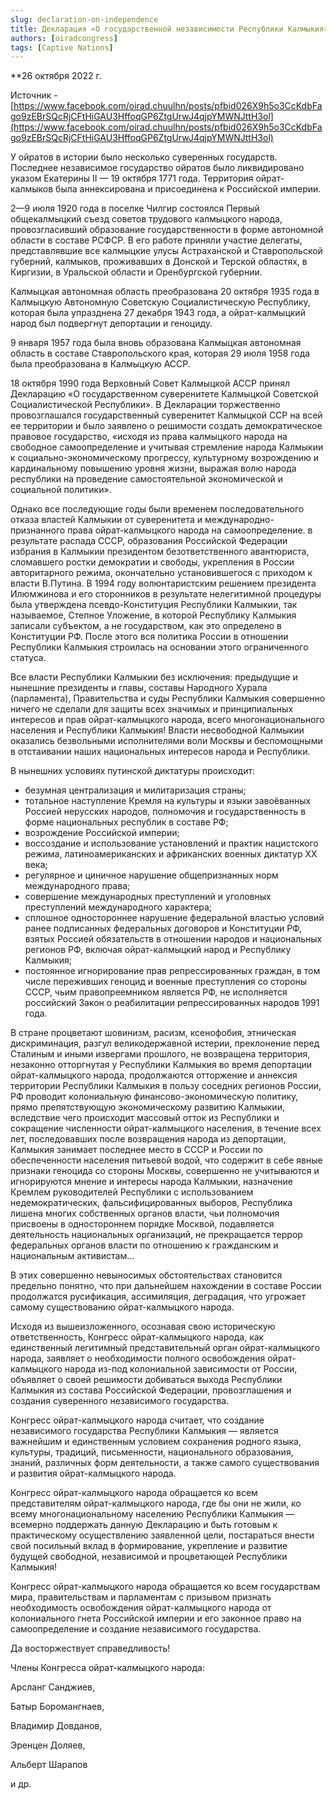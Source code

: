 ```yaml
---
slug: declaration-on-independence
title: Декларация «О государственной независимости Республики Калмыкия»
authors: [oiradcongress]
tags: [Captive Nations]
---
```


<head>
  <title>Независимая Калмыкия - Декларация «О государственной независимости Республики Калмыкия»</title>
  <meta
    name="twitter:card"
    content="summary_large_image"
  />
  <meta
    name="description"
    content="Конгресс ойрат-калмыцкого народа обращается ко всем представителям ойрат-калмыцкого народа, где бы они не жили, ко всему многонациональному населению Республики Калмыкия — всемерно поддержать данную Декларацию и быть готовым к практическому осуществлению заявленной цели, постараться внести свой посильный вклад в формирование, укрепление и развитие будущей свободной, независимой и процветающей Республики Калмыкия!"
    key="desc"
  />
  <meta property="og:title" content="Декларация «О государственной независимости Республики Калмыкия»" />
  <meta
    property="og:description"
    content="Конгресс ойрат-калмыцкого народа обращается ко всем представителям ойрат-калмыцкого народа, где бы они не жили, ко всему многонациональному населению Республики Калмыкия — всемерно поддержать данную Декларацию и быть готовым к практическому осуществлению заявленной цели, постараться внести свой посильный вклад в формирование, укрепление и развитие будущей свободной, независимой и процветающей Республики Калмыкия!"
  />
  <meta property="og:type" content="article" />
  <meta property="og:url" content="https://docs.freekalmykia.org/ru/blog/declaration-on-independence" />
  <meta
    property="og:image"
    content="https://freekalmykia.org/icon.png"
  />
  <link rel="icon" type="image/png" href="./favicon.png" />
</head>

**26 октября 2022 г.

Источник - [https://www.facebook.com/oirad.chuulhn/posts/pfbid026X9h5o3CcKdbFago9zEBrSQcRjCFtHiGAU3HffoqGP6ZtgUrwJ4qjpYMWNJttH3ol](https://www.facebook.com/oirad.chuulhn/posts/pfbid026X9h5o3CcKdbFago9zEBrSQcRjCFtHiGAU3HffoqGP6ZtgUrwJ4qjpYMWNJttH3ol)

У ойратов в истории было несколько суверенных государств. Последнее независимое государство ойратов было ликвидировано указом Екатерины II — 19 октября 1771 года. Территория ойрат-калмыков была аннексирована и присоединена к Российской империи.

2—9 июля 1920 года в поселке Чилгир состоялся Первый общекалмыцкий съезд советов трудового калмыцкого народа, провозгласивший образование государственности в форме автономной области в составе РСФСР. В его работе приняли участие делегаты, представлявшие все калмыцкие улусы Астраханской и Ставропольской губерний, калмыков, проживавших в Донской и Терской областях, в Киргизии, в Уральской области и Оренбургской губернии.

Калмыцкая автономная область преобразована 20 октября 1935 года в Калмыцкую Автономную Советскую Социалистическую Республику, которая была упразднена 27 декабря 1943 года, а ойрат-калмыцкий народ был подвергнут депортации и геноциду.

9 января 1957 года была вновь образована Калмыцкая автономная область в составе Ставропольского края, которая 29 июля 1958 года была преобразована в Калмыцкую АССР.

18 октября 1990 года Верховный Совет Калмыцкой АССР принял Декларацию «О государственном суверенитете Калмыцкой Советской Социалистической Республики». В Декларации торжественно провозглашался государственный суверенитет Калмыцкой ССР на всей ее территории и было заявлено о решимости создать демократическое правовое государство, «исходя из права калмыцкого народа на свободное самоопределение и учитывая стремление народа Калмыкии к социально-экономическому прогрессу, культурному возрождению и кардинальному повышению уровня жизни, выражая волю народа республики на проведение самостоятельной экономической и социальной политики».

Однако все последующие годы были временем последовательного отказа властей Калмыкии от суверенитета и международно-признанного права ойрат-калмыцкого народа на самоопределение. в результате распада СССР, образования Российской Федерации избрания в Калмыкии президентом безответственного авантюриста, сломавшего ростки демократии и свободы, укрепления в России авторитарного режима, окончательно установившегося с приходом к власти В.Путина. В 1994 году волюнтаристским решением президента Илюмжинова и его сторонников в результате нелегитимной процедуры была утверждена псевдо-Конституция Республики Калмыкии, так называемое, Степное Уложение, в которой Республику Калмыкия записали субъектом, а не государством, как это определено в Конституции РФ. После этого вся политика России в отношении Республики Калмыкия строилась на основании этого ограниченного статуса.

Все власти Республики Калмыкии без исключения: предыдущие и нынешние президенты и главы, составы Народного Хурала (парламента), Правительства и суды Республики Калмыкия совершенно ничего не сделали для защиты всех значимых и принципиальных интересов и прав ойрат-калмыцкого народа, всего многонационального населения и Республики Калмыкия! Власти несвободной Калмыкии оказались безвольными исполнителями воли Москвы и беспомощными в отстаивании наших национальных интересов народа и Республики.

В нынешних условиях путинской диктатуры происходит:

- безумная централизация и милитаризация страны;
- тотальное наступление Кремля на культуры и языки завоёванных Россией нерусских народов, полномочия и государственность в форме национальных республик в составе РФ;
- возрождение Российской империи;
- воссоздание и использование установлений и практик нацистского режима, латиноамериканских и африканских военных диктатур XX века;
- регулярное и циничное нарушение общепризнанных норм международного права;
- совершение международных преступлений и уголовных преступлений международного характера;
- сплошное одностороннее нарушение федеральной властью условий ранее подписанных федеральных договоров и Конституции РФ, взятых Россией обязательств в отношении народов и национальных регионов РФ, включая ойрат-калмыцкий народ и Республику Калмыкия;
- постоянное игнорирование прав репрессированных граждан, в том числе переживших геноцид и военные преступления со стороны СССР, чьим правопреемником является РФ, не исполняется российский Закон о реабилитации репрессированных народов 1991 года.

В стране процветают шовинизм, расизм, ксенофобия, этническая дискриминация, разгул великодержавной истерии, преклонение перед Сталиным и иными извергами прошлого, не возвращена территория, незаконно отторгнутая у Республики Калмыкия во время депортации ойрат-калмыцкого народа, продолжаются отторжение и аннексия территории Республики Калмыкия в пользу соседних регионов России, РФ проводит колониальную финансово-экономическую политику, прямо препятствующую экономическому развитию Калмыкии, вследствие чего происходит массовый отток из Республики и сокращение численности ойрат-калмыцкого населения, в течение всех лет, последовавших после возвращения народа из депортации, Калмыкия занимает последнее место в СССР и России по обеспеченности населения питьевой водой, что содержит в себе явные признаки геноцида со стороны Москвы, совершенно не учитываются и игнорируются мнение и интересы народа Калмыкии, назначение Кремлем руководителей Республики с использованием недемократических, фальсифицированных выборов, Республика лишена многих собственных органов власти, чьи полномочия присвоены в одностороннем порядке Москвой, подавляется деятельность национальных организаций, не прекращается террор федеральных органов власти по отношению к гражданским и национальным активистам…

В этих совершенно невыносимых обстоятельствах становится предельно понятно, что при дальнейшем нахождении в составе России продолжатся русификация, ассимиляция, деградация, что угрожает самому существованию ойрат-калмыцкого народа.

Исходя из вышеизложенного, осознавая свою историческую ответственность, Конгресс ойрат-калмыцкого народа, как единственный легитимный представительный орган ойрат-калмыцкого народа, заявляет о необходимости полного освобождения ойрат-калмыцкого народа из-под колониальной зависимости от России, объявляет о своей решимости добиваться выхода Республики Калмыкия из состава Российской Федерации, провозглашения и создания суверенного независимого государства.

Конгресс ойрат-калмыцкого народа считает, что создание независимого государства Республики Калмыкия — является важнейшим и единственным условием сохранения родного языка, культуры, традиций, письменности, национального образования, знаний, различных форм деятельности, а также самого существования и развития ойрат-калмыцкого народа.

Конгресс ойрат-калмыцкого народа обращается ко всем представителям ойрат-калмыцкого народа, где бы они не жили, ко всему многонациональному населению Республики Калмыкия — всемерно поддержать данную Декларацию и быть готовым к практическому осуществлению заявленной цели, постараться внести свой посильный вклад в формирование, укрепление и развитие будущей свободной, независимой и процветающей Республики Калмыкия!

Конгресс ойрат-калмыцкого народа обращается ко всем государствам мира, правительствам и парламентам с призывом признать необходимость освобождения ойрат-калмыцкого народа от колониального гнета Российской империи и его законное право на самоопределение и создание независимого государства.

Да восторжествует справедливость!

Члены Конгресса ойрат-калмыцкого народа:

Арсланг Санджиев,

Батыр Боромангнаев,

Владимир Довданов,

Эренцен Доляев,

Альберт Шарапов

и др.

